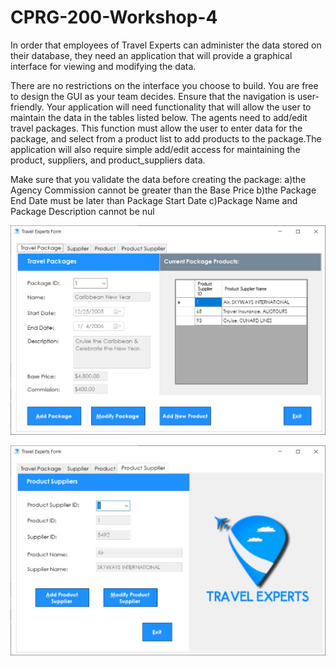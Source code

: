# CPRG-200-Workshop-4

In order that employees of Travel Experts can administer the data stored on their database, they need an application that will provide a graphical interface for viewing and modifying the data. 

There are no restrictions on the interface you choose to build. You are free to design the GUI as your team decides. Ensure that the navigation is user-friendly. Your application will need functionality that will allow the user to maintain the data in the tables listed below. The agents need to add/edit travel packages. This function must allow the user to enter data for the package, and select from a product list to add products to the package.The application will also require simple add/edit access for maintaining the product, suppliers, and product_suppliers data.

Make sure that you validate the data before creating the package:
a)the Agency Commission cannot be greater than the Base Price
b)the Package End Date must be later than Package Start Date
c)Package Name and Package Description cannot be nul

![Screenshot](Workshop4-1.jpg)

![Screenshot](Workshop4-2.jpg)
